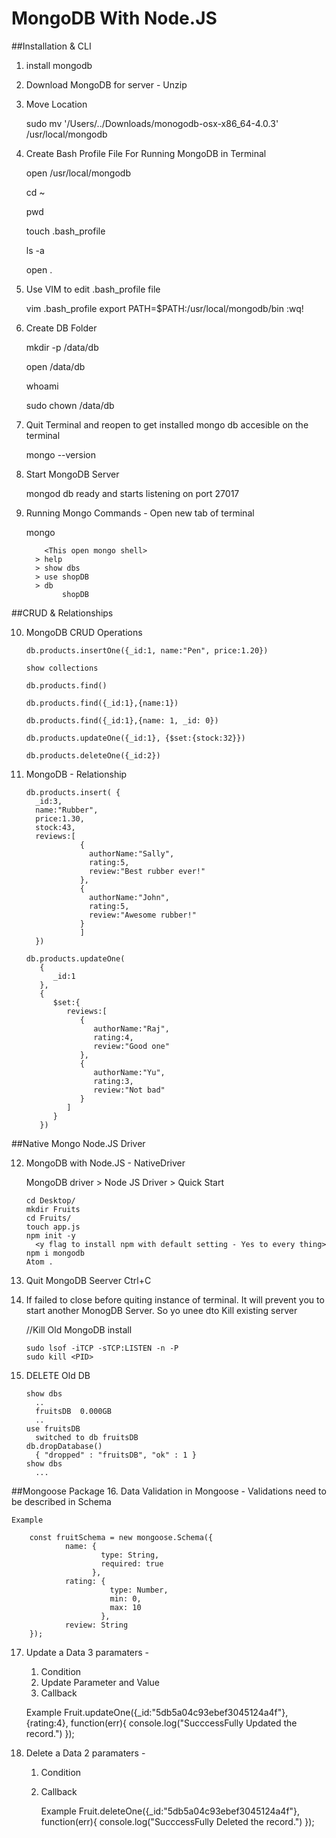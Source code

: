 # MongoDB With Node.JS


##Installation & CLI

1. install mongodb

2. Download MongoDB for server - Unzip

3. Move Location

      sudo mv '/Users/../Downloads/monogodb-osx-x86_64-4.0.3' /usr/local/mongodb

4. Create Bash Profile File For Running MongoDB in Terminal

      open /usr/local/mongodb

      cd ~

      pwd

      touch .bash_profile

      ls -a

      open .

5. Use VIM to edit .bash_profile file

      vim .bash_profile
      <Press i key>
      export PATH=$PATH:/usr/local/mongodb/bin
      <escape key>
      :wq!

6. Create DB Folder

      mkdir -p /data/db

      open /data/db

      whoami
	       <username>

      sudo chown <username> /data/db

7. Quit Terminal and reopen to get installed mongo db accesible on the terminal


      mongo --version


8. Start MongoDB Server

      mongod
	       db ready and starts listening on port 27017

9. Running Mongo Commands - Open new tab of terminal

      mongo

	       <This open mongo shell>
         > help
         > show dbs
         > use shopDB
         > db
	           shopDB

##CRUD & Relationships

10. MongoDB CRUD Operations

        db.products.insertOne({_id:1, name:"Pen", price:1.20})

        show collections

        db.products.find()

        db.products.find({_id:1},{name:1})

        db.products.find({_id:1},{name: 1, _id: 0})

        db.products.updateOne({_id:1}, {$set:{stock:32}})

        db.products.deleteOne({_id:2})


11. MongoDB - Relationship


        db.products.insert( {  
          _id:3,
          name:"Rubber",
          price:1.30,
          stock:43,
          reviews:[  
                    {  
                      authorName:"Sally",
                      rating:5,
                      review:"Best rubber ever!"
                    },
                    {  
                      authorName:"John",
                      rating:5,
                      review:"Awesome rubber!"
                    }
                    ]
          })

        db.products.updateOne(
           {  
              _id:1
           },
           {  
              $set:{  
                 reviews:[  
                    {  
                       authorName:"Raj",
                       rating:4,
                       review:"Good one"
                    },
                    {  
                       authorName:"Yu",
                       rating:3,
                       review:"Not bad"
                    }
                 ]
              }
           })


##Native Mongo Node.JS Driver

12. MongoDB with Node.JS - NativeDriver

    MongoDB driver > Node JS Driver > Quick Start

        cd Desktop/
        mkdir Fruits
        cd Fruits/
        touch app.js
        npm init -y   		
          <y flag to install npm with default setting - Yes to every thing>
        npm i mongodb
        Atom .


13. Quit MongoDB Seerver
    Ctrl+C

14. If failed to close before quiting instance of terminal. It will prevent you to start another MonogDB Server. So yo unee dto Kill existing server

    //Kill Old MongoDB install

        sudo lsof -iTCP -sTCP:LISTEN -n -P
        sudo kill <PID>



15. DELETE Old DB

        show dbs
          ..
          fruitsDB  0.000GB
          ..
        use fruitsDB
          switched to db fruitsDB
        db.dropDatabase()
          { "dropped" : "fruitsDB", "ok" : 1 }
        show dbs
          ...

##Mongoose Package
16. Data Validation in Mongoose - Validations need to be described in Schema

    Example

        const fruitSchema = new mongoose.Schema({
                name: {
                        type: String,
                        required: true
                      },
                rating: {
                          type: Number,
                          min: 0,
                          max: 10
                        },
                review: String
        });

17. Update a Data
    3 paramaters -

    1. Condition
    2. Update Parameter and Value
    3. Callback

      Example
        Fruit.updateOne({_id:"5db5a04c93ebef3045124a4f"}, {rating:4}, function(err){
          console.log("SucccessFully Updated the record.")
        });

18. Delete a Data
    2 paramaters -

    1. Condition
    2. Callback

        Example
          Fruit.deleteOne({_id:"5db5a04c93ebef3045124a4f"}, function(err){
            console.log("SucccessFully Deleted the record.")
          });
